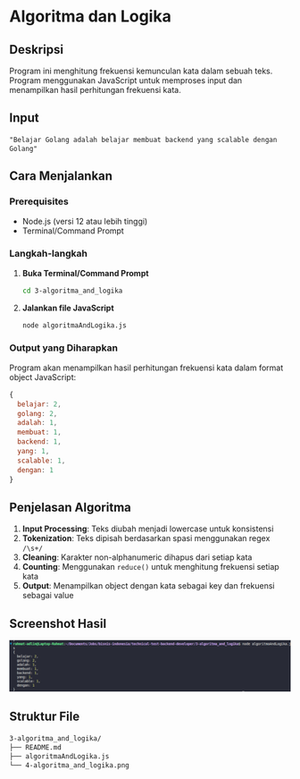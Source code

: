 # Algoritma dan Logika

## Deskripsi
Program ini menghitung frekuensi kemunculan kata dalam sebuah teks. Program menggunakan JavaScript untuk memproses input dan menampilkan hasil perhitungan frekuensi kata.

## Input
```
"Belajar Golang adalah belajar membuat backend yang scalable dengan Golang"
```

## Cara Menjalankan

### Prerequisites
- Node.js (versi 12 atau lebih tinggi)
- Terminal/Command Prompt

### Langkah-langkah

1. **Buka Terminal/Command Prompt**
   ```bash
   cd 3-algoritma_and_logika
   ```

2. **Jalankan file JavaScript**
   ```bash
   node algoritmaAndLogika.js
   ```

### Output yang Diharapkan
Program akan menampilkan hasil perhitungan frekuensi kata dalam format object JavaScript:
```javascript
{
  belajar: 2,
  golang: 2,
  adalah: 1,
  membuat: 1,
  backend: 1,
  yang: 1,
  scalable: 1,
  dengan: 1
}
```

## Penjelasan Algoritma

1. **Input Processing**: Teks diubah menjadi lowercase untuk konsistensi
2. **Tokenization**: Teks dipisah berdasarkan spasi menggunakan regex `/\s+/`
3. **Cleaning**: Karakter non-alphanumeric dihapus dari setiap kata
4. **Counting**: Menggunakan `reduce()` untuk menghitung frekuensi setiap kata
5. **Output**: Menampilkan object dengan kata sebagai key dan frekuensi sebagai value

## Screenshot Hasil
![Hasil Algoritma dan Logika](4-algoritma_and_logika.png)

## Struktur File
```
3-algoritma_and_logika/
├── README.md
├── algoritmaAndLogika.js
└── 4-algoritma_and_logika.png
```
